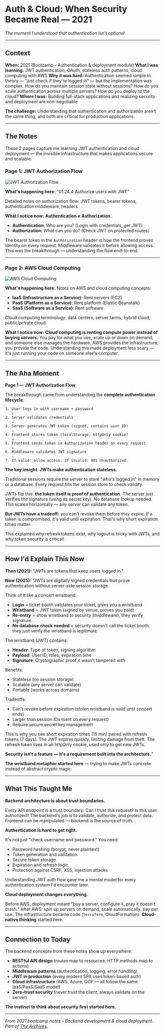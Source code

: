 # Auth & Cloud: When Security Became Real — 2021

_The moment I understood that authentication isn't optional_

---

## Context

**When:** 2021 (Bootcamp - Authentication & deployment module)
**What I was learning:** JWT authentication, OAuth, stateless auth patterns, cloud computing with AWS
**Why it was hard:** Authentication seemed simple in theory — "just check if they're logged in" — but the implementation was complex. How do you maintain session state without sessions? How do you scale authentication across multiple servers? How do you deploy to the cloud?
**Where I was:** Building full-stack applications and realizing security and deployment are non-negotiable

**The challenge:** Understanding that authentication and authorization aren't the same thing, and both are critical for production applications.

---

## The Notes

These 2 pages capture me learning JWT authentication and cloud deployment — the invisible infrastructure that makes applications secure and scalable.

### Page 1: JWT Authorization Flow
![JWT Authorization Flow](./01-jwt-authorization-flow.jpeg)

**What's happening here:**
"01.24.4 Authorize users with JWT"

Detailed notes on authorization flow: JWT tokens, bearer tokens, authentication middleware, headers.

**What I notice now:**
**Authentication ≠ Authorization.**
- **Authentication**: Who are you? (Login with credentials, get JWT)
- **Authorization**: What can you do? (Check JWT on protected routes)

The bearer token in the `Authorization` header is how the frontend proves identity on every request. Middleware validates it before allowing access. This was the breakthrough — understanding the flow end-to-end.

---

### Page 2: AWS Cloud Computing
![AWS Cloud Computing](./02-aws-cloud-computing.jpeg)

**What's happening here:**
Notes on AWS and cloud computing concepts:
- **IaaS (Infrastructure as a Service)**: Rent servers (EC2)
- **PaaS (Platform as a Service)**: Rent platform (Elastic Beanstalk)
- **SaaS (Software as a Service)**: Rent software

Cloud computing terminology: data centers, server farms, hybrid cloud, public/private cloud.

**What I notice now:**
**Cloud computing is renting compute power instead of buying servers.** You pay for what you use, scale up or down on demand, and someone else manages the hardware. AWS provides the infrastructure; you provide the code. Understanding this made deployment less scary — it's just running your code on someone else's computer.

---

## The Aha Moment

**Page 1 — JWT Authorization Flow**

The breakthrough came from understanding the **complete authentication lifecycle**:

```
1. User logs in with username + password
   ↓
2. Server validates credentials
   ↓
3. Server generates JWT token (signed, contains user ID)
   ↓
4. Frontend stores token (localStorage, httpOnly cookie)
   ↓
5. Frontend sends token in Authorization header on every request
   ↓
6. Middleware validates JWT signature
   ↓
7. If valid: allow access. If invalid: 401 Unauthorized.
```

**The key insight: JWTs make authentication stateless.**

Traditional sessions require the server to store "who's logged in" in memory or a database. Every request hits the session store to check validity.

JWTs flip this: **the token itself is proof of authentication.** The server just verifies the signature (using its secret key). No database lookup needed. This scales horizontally — any server can validate any token.

**But JWTs have a tradeoff:** you can't revoke them before they expire. If a token is compromised, it's valid until expiration. That's why short expiration times matter.

This explained why refresh tokens exist, why logout is tricky with JWTs, and why token security is critical!

---

## How I'd Explain This Now

**Then (2021):**
"JWTs are tokens that keep users logged in."

**Now (2025):**
"JWTs are digitally signed credentials that prove authentication without server-side session storage.

Think of it like a concert wristband:
- **Login** = ticket booth validates your ticket, gives you a wristband
- **Wristband** = JWT token (signed by venue, proves you paid)
- **Re-entry** = show wristband to security (middleware), they verify signature
- **No database check needed** = security doesn't call the ticket booth, they just verify the wristband is legitimate

The wristband (JWT) contains:
- **Header**: Type of token, signing algorithm
- **Payload**: User ID, roles, expiration time
- **Signature**: Cryptographic proof it wasn't tampered with

Benefits:
- Stateless (no session storage)
- Scalable (any server can validate)
- Portable (works across domains)

Tradeoffs:
- Can't revoke before expiration (stolen wristband is valid until concert ends)
- Larger than session IDs (sent on every request)
- Require secure secret key management

This is why you see short expiration times (15 min) paired with refresh tokens (7 days). The JWT expires quickly, limiting damage from theft. The refresh token lives in an httpOnly cookie, used only to get new JWTs.

**Security isn't a feature — it's a requirement built into the architecture.**"

**The wristband metaphor started here** — trying to make JWTs concrete instead of abstract crypto magic.

---

## What This Taught Me

**Backend architecture is about trust boundaries.**

Every API endpoint is a trust boundary: Can I trust this request? Is this user authorized? The backend's job is to validate, authorize, and protect data. Frontend can be manipulated — backend is the source of truth.

**Authentication is hard to get right.**

It's not just "check username and password." You need:
- Password hashing (bcrypt, never plaintext)
- Token generation and validation
- Secure token storage
- Expiration and refresh logic
- Protection against CSRF, XSS, injection attacks

Understanding JWT auth flow gave me a mental model for every authentication system I'd encounter later.

**Cloud deployment changes everything.**

Before AWS, deployment meant "buy a server, configure it, pray it doesn't crash." After AWS: spin up servers on demand, scale automatically, pay per use. The infrastructure became code (`terraform`, CloudFormation). **Cloud-native thinking** started here.

---

## Connection to Today

The backend concepts from these notes show up everywhere:
- **RESTful API design** (routes map to resources, HTTP methods map to actions)
- **Middleware patterns** (authentication, logging, error handling)
- **JWT in production** (every modern SPA uses token-based auth)
- **Cloud infrastructure** (AWS, Azure, GCP — all follow the same IaaS/PaaS/SaaS model)
- **Zero-trust security** (never trust the client, always validate on the server)

**The instinct to think about security first started here.**

---

_From 2021 bootcamp notes - Backend development & cloud deployment. Part of [The Archives](../README.md)._
